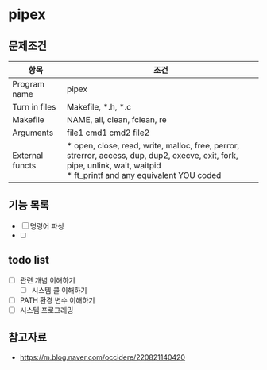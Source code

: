 # pipex
## 문제조건
|항목|조건|
|------|---|
|Program name|pipex|
|Turn in files|Makefile, *.h, *.c|
|Makefile|NAME, all, clean, fclean, re|
|Arguments|file1 cmd1 cmd2 file2|
|External functs|* open, close, read, write, malloc, free, perror, strerror, access, dup, dup2, execve, exit, fork, pipe, unlink, wait, waitpid <br> * ft_printf and any equivalent YOU coded

## 기능 목록
- [ ] 명령어 파싱
- [ ] 
## todo list
- [ ] 관련 개념 이해하기
    - [ ] 시스템 콜 이해하기
- [ ] PATH 환경 변수 이해하기
- [ ] 시스템 프로그래밍
## 참고자료
- https://m.blog.naver.com/occidere/220821140420
